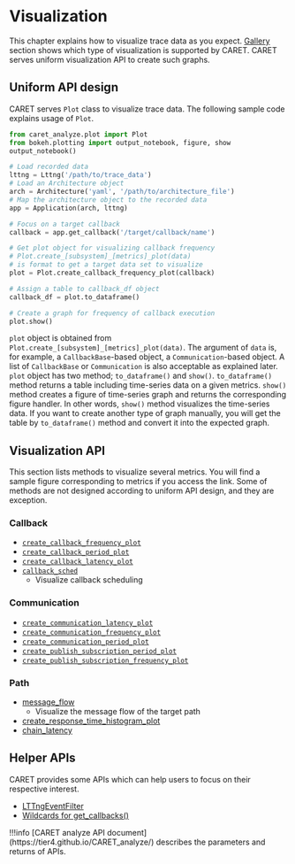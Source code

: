 # Visualization

This chapter explains how to visualize trace data as you expect. [Gallery](../gallery.md) section shows which type of visualization is supported by CARET. CARET serves uniform visualization API to create such graphs.

## Uniform API design

CARET serves `Plot` class to visualize trace data. The following sample code explains usage of `Plot`.

```python
from caret_analyze.plot import Plot
from bokeh.plotting import output_notebook, figure, show
output_notebook()

# Load recorded data
lttng = Lttng('/path/to/trace_data')
# Load an Architecture object
arch = Architecture('yaml', '/path/to/architecture_file')
# Map the architecture object to the recorded data
app = Application(arch, lttng)

# Focus on a target callback
callback = app.get_callback('/target/callback/name')

# Get plot object for visualizing callback frequency
# Plot.create_[subsystem]_[metrics]_plot(data)
# is format to get a target data set to visualize
plot = Plot.create_callback_frequency_plot(callback)

# Assign a table to callback_df object
callback_df = plot.to_dataframe()

# Create a graph for frequency of callback execution
plot.show()
```

`plot` object is obtained from `Plot.create_[subsystem]_[metrics]_plot(data)`. The argument of `data` is, for example, a `CallbackBase`-based object, a `Communication`-based object. A list of `CallbackBase` or `Communication` is also acceptable as explained later.  
`plot` object has two method; `to_dataframe()` and `show()`.
`to_dataframe()` method returns a table including time-series data on a given metrics.
`show()` method creates a figure of time-series graph and returns the corresponding figure handler. In other words, `show()` method visualizes the time-series data.
If you want to create another type of graph manually, you will get the table by `to_dataframe()` method and convert it into the expected graph.

## Visualization API

This section lists methods to visualize several metrics. You will find a sample figure corresponding to metrics if you access the link.
Some of methods are not designed according to uniform API design, and they are exception.

### Callback

- [`create_callback_frequency_plot`](./callback/index.md#execution-frequency)
- [`create_callback_period_plot`](./callback/index.md#period)
- [`create_callback_latency_plot`](./callback/index.md#latency)
- [`callback_sched`](./callback/callback_scheduling_visualization.md)
  - Visualize callback scheduling

### Communication

- [`create_communication_latency_plot`](./communication/index.md#latency)
- [`create_communication_frequency_plot`](./communication/index.md#frequency)
- [`create_communication_period_plot`](./communication/index.md#period)
- [`create_publish_subscription_period_plot`](./communication/publish_subscription.md#period)
- [`create_publish_subscription_frequency_plot`](./communication/publish_subscription.md#frequency)

### Path

- [message_flow](./path/message_flow.md)
  - Visualize the message flow of the target path
- [create_response_time_histogram_plot](./path/response_time.md)
- [chain_latency](./path/chain_latency.md)

## Helper APIs

CARET provides some APIs which can help users to focus on their respective interest.

- [LTTngEventFilter](./filter/lttng_event_filter.md)
- [Wildcards for get_callbacks()](./search/wildcards_for_get_callbacks.md)

<prettier-ignore-start>
!!!info
    [CARET analyze API document](https://tier4.github.io/CARET_analyze/) describes the parameters and returns of APIs.
<prettier-ignore-end>
